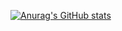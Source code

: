[![Anurag's GitHub stats](https://github-readme-stats.vercel.app/api?username=sirvoid&theme=dark)](https://github.com/anuraghazra/github-readme-stats)
